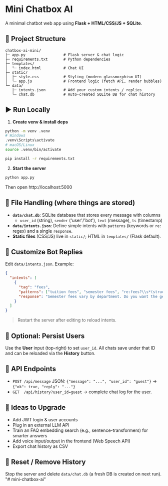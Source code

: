 # Mini Chatbox AI

A minimal chatbot web app using **Flask + HTML/CSS/JS + SQLite**.

## 🧱 Project Structure
```
chatbox-ai-mini/
├─ app.py                 # Flask server & chat logic
├─ requirements.txt       # Python dependencies
├─ templates/
│  └─ index.html          # Chat UI
├─ static/
│  ├─ style.css           # Styling (modern glassmorphism UI)
│  └─ app.js              # Frontend logic (fetch API, render bubbles)
└─ data/
   ├─ intents.json        # Add your custom intents / replies
   └─ chat.db             # Auto-created SQLite DB for chat history
```

## ▶️ Run Locally
1) **Create venv & install deps**
```bash
python -m venv .venv
# Windows
.venv\Scripts\activate
# macOS/Linux
source .venv/bin/activate

pip install -r requirements.txt
```

2) **Start the server**
```bash
python app.py
```
Then open http://localhost:5000

## 💾 File Handling (where things are stored)
- **`data/chat.db`**: SQLite database that stores every message with columns
  - `user_id` (string), `sender` ('user'/'bot'), `text` (message), `ts` (timestamp)
- **`data/intents.json`**: Define simple intents with `patterns` (keywords or `re:` regex) and a single `response`.
- **Static files** (CSS/JS) live in `static/`; HTML in `templates/` (Flask default).

## 🧠 Customize Bot Replies
Edit `data/intents.json`. Example:
```json
{
  "intents": [
    {
      "tag": "fees",
      "patterns": ["tuition fees", "semester fees", "re:fees?\\s*(structure|amount)"],
      "response": "Semester fees vary by department. Do you want the general breakdown or detailed?"
    }
  ]
}
```
> Restart the server after editing to reload intents.

## 🔐 Optional: Persist Users
Use the **User** input (top-right) to set `user_id`. All chats save under that ID and can be reloaded via the **History** button.

## 🧪 API Endpoints
- `POST /api/message`  JSON: `{"message": "...", "user_id": "guest"}` → `{"ok": true, "reply": "..."}`
- `GET  /api/history?user_id=guest` → complete chat log for the user.

## 🚀 Ideas to Upgrade
- Add JWT login & user accounts
- Plug in an external LLM API
- Train an FAQ embedding search (e.g., sentence-transformers) for smarter answers
- Add voice input/output in the frontend (Web Speech API)
- Export chat history as CSV

## 🧹 Reset / Remove History
Stop the server and delete `data/chat.db` (a fresh DB is created on next run).
"# mini-chatbox-ai" 
